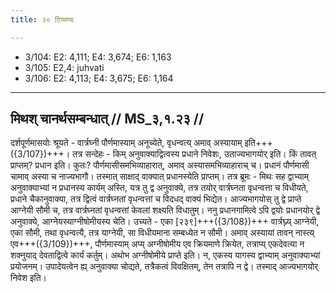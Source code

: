 ```yaml
---
title: २० टिप्पण्यः

---
```

- 3/104: E2: 4,111; E4: 3,674; E6: 1,163
- 3/105: E2,4: juhvati
- 3/106: E2: 4,113; E4: 3,675; E6: 1,164

____________________________________________


## मिथश् चानर्थसम्बन्धात् // MS_३,१.२३ //

दर्शपूर्णमासयोः श्रूयते - वार्त्रघ्नी पौर्णमास्याम् अनूच्येते, वृधन्वत्य् अमाव् अस्यायाम् इति+++({3/107})+++। तत्र सन्देहः - किम् अनुवाक्याद्वित्वस्य प्रधाने निवेशः, उताज्यभागयोर् इति। किं तावत् प्राप्तम्? प्रधान इति। कुतः? पौर्णमासीसमभिव्याहारात्, अमाव् अस्यासमभिव्याहाराच् च। प्रधानं पौर्णमासी चामाव् अस्या च नाज्यभागौ। तस्मात् साक्षाद् वाक्यात् प्रधानस्येति प्राप्तम्।
तत्र ब्रूमः - मिथः सह द्वाभ्याम् अनुवाक्याभ्यां न प्रधानस्य कार्यम् अस्ति, यत्र तु द्व अनुवाक्ये, तत्र तयोर् वार्त्रघ्नता वृधन्वत्ता च विधीयते, प्रधाने चैकानुवाक्या, तत्र द्वित्वं वार्त्रघ्नतां वृधन्वत्तां च विदधद् वाक्यं भिद्येत। आज्यभागयोस् तु द्वे प्राप्ते आग्नेयी सौमी च, तत्र वार्त्रघ्नतां वृधन्वत्तां केवलां शक्ष्यति विधातुम्। ननु प्रधानगामित्वे ऽपि द्वयोः प्रधानयोर् द्वे अनुवाक्ये, आग्नेयस्याग्नीषोमीयस्य चेति। उच्यते - एका [२३९]+++({3/108})+++ वार्त्रघ्न्य् आग्नेयी, एका सौमी, तथा वृधन्वत्यै, तत्र याग्नेयी, सा विधीयमाना सम्बध्येत न सौमी। अमाव् अस्यायां तावन् नास्त्य् एव+++({3/109})+++, पौर्णमास्याम् अप्य् अग्नीषोमीय एव क्रियमाणे क्रियेत, तत्राप्य् एकदेवत्या न शक्नुयाद् देवताद्वित्वे कार्यं कर्तुम्। अथोभ अग्नीषोमीये प्राप्ते इति। न, एकस्य यागस्य द्वाभ्याम् अनुवाक्याभ्यां प्रयोजनम्। उपादेयत्वेन ह्य् अनुवाक्या चोद्यते, तत्रैकत्वं विवक्षितम्, तेन तत्रापि न द्वे। तस्माद् आज्यभागयोर् निवेश इति।
